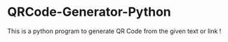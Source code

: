 # QRCode-Generator-Python
This is a python program to generate QR Code from the given text or link !
